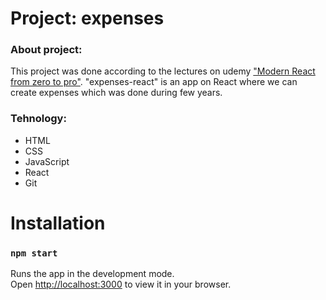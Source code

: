 # Project: expenses

### About project:

This project was done according to the lectures on udemy ["Modern React from zero to pro"](https://www.udemy.com/course/react-np/learn/lecture/30525074?start=15#overview). 
"expenses-react" is an app on React where we can create expenses which was done during few years.

### Tehnology: 

* HTML
* CSS
* JavaScript
* React
* Git

# Installation



### `npm start`

Runs the app in the development mode.\
Open [http://localhost:3000](http://localhost:3000) to view it in your browser.

